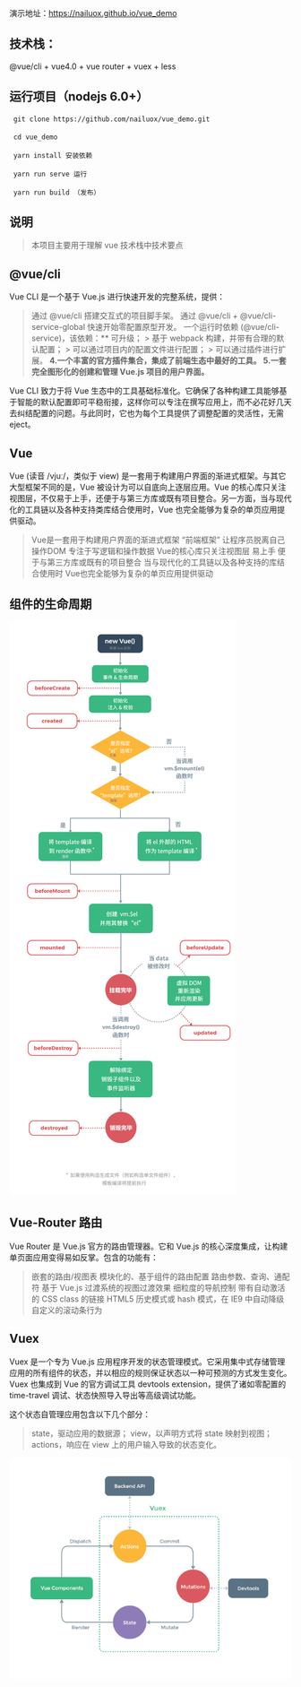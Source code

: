 演示地址：https://nailuox.github.io/vue_demo

## 技术栈：

@vue/cli + vue4.0 + vue router + vuex + less

## 运行项目（nodejs 6.0+）

```
 git clone https://github.com/nailuox/vue_demo.git

 cd vue_demo

 yarn install 安装依赖

 yarn run serve 运行

 yarn run build （发布）
```

## 说明

> 本项目主要用于理解 vue 技术栈中技术要点

## @vue/cli

Vue CLI 是一个基于 Vue.js 进行快速开发的完整系统，提供：
  > 通过 @vue/cli 搭建交互式的项目脚手架。
  > 通过 @vue/cli + @vue/cli-service-global 快速开始零配置原型开发。
  > 一个运行时依赖 (@vue/cli-service)，该依赖：**
  >   可升级；
    > 基于 webpack 构建，并带有合理的默认配置；
    > 可以通过项目内的配置文件进行配置；
    > 可以通过插件进行扩展。
  **4.一个丰富的官方插件集合，集成了前端生态中最好的工具。**
  **5.一套完全图形化的创建和管理 Vue.js 项目的用户界面。**

Vue CLI 致力于将 Vue 生态中的工具基础标准化。它确保了各种构建工具能够基于智能的默认配置即可平稳衔接，这样你可以专注在撰写应用上，而不必花好几天去纠结配置的问题。与此同时，它也为每个工具提供了调整配置的灵活性，无需 eject。

## Vue

Vue (读音 /vjuː/，类似于 view) 是一套用于构建用户界面的渐进式框架。与其它大型框架不同的是，Vue 被设计为可以自底向上逐层应用。Vue 的核心库只关注视图层，不仅易于上手，还便于与第三方库或既有项目整合。另一方面，当与现代化的工具链以及各种支持类库结合使用时，Vue 也完全能够为复杂的单页应用提供驱动。
>   Vue是一套用于构建用户界面的渐进式框架 “前端框架”
>   让程序员脱离自己操作DOM 专注于写逻辑和操作数据
>   Vue的核心库只关注视图层 易上手 便于与第三方库或既有的项目整合
>   当与现代化的工具链以及各种支持的库结合使用时 Vue也完全能够为复杂的单页应用提供驱动

## 组件的生命周期

![](https://raw.githubusercontent.com/nailuox/vue_demo/master/screenshot/lifecycle.png)

## Vue-Router 路由

Vue Router 是 Vue.js 官方的路由管理器。它和 Vue.js 的核心深度集成，让构建单页面应用变得易如反掌。包含的功能有：
> 嵌套的路由/视图表
> 模块化的、基于组件的路由配置
> 路由参数、查询、通配符
> 基于 Vue.js 过渡系统的视图过渡效果
> 细粒度的导航控制
> 带有自动激活的 CSS class 的链接
> HTML5 历史模式或 hash 模式，在 IE9 中自动降级
> 自定义的滚动条行为

## Vuex

Vuex 是一个专为 Vue.js 应用程序开发的状态管理模式。它采用集中式存储管理应用的所有组件的状态，并以相应的规则保证状态以一种可预测的方式发生变化。Vuex 也集成到 Vue 的官方调试工具 devtools extension，提供了诸如零配置的 time-travel 调试、状态快照导入导出等高级调试功能。

这个状态自管理应用包含以下几个部分：

> state，驱动应用的数据源；
> view，以声明方式将 state 映射到视图；
> actions，响应在 view 上的用户输入导致的状态变化。

![](https://raw.githubusercontent.com/nailuox/vue_demo/master/screenshot/vuex.png)

